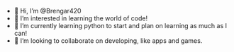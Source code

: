 - 👋 Hi, I’m @Brengar420
- 👀 I’m interested in learning the world of code!
- 🌱 I’m currently learning python to start and plan on learning as much as I can!
- 💞️ I’m looking to collaborate on developing, like apps and games.

<!---
Brengar420/Brengar420 is a ✨ special ✨ repository because its `README.md` (this file) appears on your GitHub profile.
You can click the Preview link to take a look at your changes.
--->
